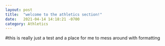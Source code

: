 ```yaml
---
layout: post
title:  "welcome to the athletics section!"
date:   2021-04-14 14:18:21 -0700
category: Athletics
---
```


#this is really just a test and a place for me to mess around with formatting
